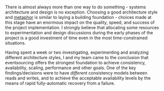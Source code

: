 There is almost always more than one way to do something - systems architecture and design is no exception. Choosing
a good architecture style and [metaphor][architecture-metaphor] is similar to laying a building foundation - choices
made at this stage have an enormous impact on the quality, speed, and success of the project implementation. I strongly
believe that allocating some resources to experimentation and design discussions during the early phases of 
the project is a good investment of time even in the most time-constrained situations.  
  
Having spent a week or two investigating, experimenting and analyzing different architecture styles, I and my team came 
to the conclusion that eventsourcing offers the strongest foundation to achieve consistency, availability, scaling, 
performance and other goals. One of the key findings/decisions were to have _different_ consistency models between 
reads and writes, and to achieve the acceptable availability levels by the means of rapid fully-automatic recovery 
from a failure.

[architecture-metaphor]: https://philippe.kruchten.com/2009/07/21/metaphors-in-software-architecture/

